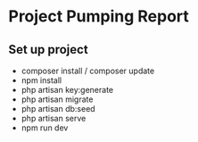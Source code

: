 # Project Pumping Report
## Set up project
- composer install / composer update
- npm install
- php artisan key:generate
- php artisan migrate
- php artisan db:seed
- php artisan serve
- npm run dev

